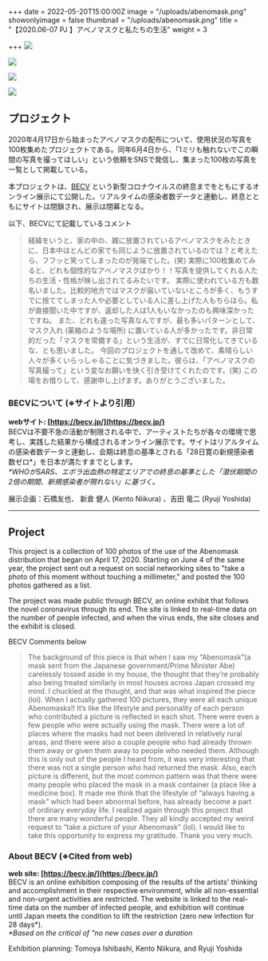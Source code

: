 +++
date = 2022-05-20T15:00:00Z
image = "/uploads/abenomask.png"
showonlyimage = false
thumbnail = "/uploads/abenomask.png"
title = "【2020.06-07 PJ 】アベノマスクと私たちの生活"
weight = 3

+++
![](/uploads/abenomask.png)

![](/uploads/abenomask-info.png)

![](/uploads/abenomask-1.png)

![](/uploads/abenomask-2.png)

## プロジェクト  
2020年4月17日から始まったアベノマスクの配布について、使用状況の写真を100枚集めたプロジェクトである。同年6月4日から、「1ミリも触れないでこの瞬間の写真を撮ってほしい」という依頼をSNSで発信し、集まった100枚の写真を一覧として掲載している。

本プロジェクトは、[BECV](https://becv.jp/) という新型コロナウイルスの終息までをともにするオンライン展示にて公開した。リアルタイムの感染者数データと連動し、終息とともにサイトは閉鎖され、展示は閉幕となる。

以下、BECVにて記載しているコメント
>経緯をいうと、家の中の、雑に放置されているアベノマスクをみたときに、日本中ほとんどの家でも同じように放置されているのでは？と考えたら、フフッと笑ってしまったのが発端でした。(笑)
実際に100枚集めてみると、どれも個性的なアベノマスクばかり！！写真を提供してくれる人たちの生活・性格が映し出されてるみたいです。
実際に使われている方も数名いました。比較的地方ではマスクが届いていないところが多く、もうすでに捨ててしまった人や必要としている人に差し上げた人もちらほら。私が直接聞いた中ですが、返却した人は1人もいなかったのも興味深かったですね。
また、どれも違った写真なんですが、最も多いパターンとして、マスク入れ (薬箱のような場所) に置いている人が多かったです。非日常的だった「マスクを常備する」という生活が、すでに日常化してきているな、とも思いました。
今回のプロジェクトを通して改めて、素晴らしい人々が多くいらっしゃることに気づきました。彼らは、「アベノマスクの写真撮って」という変なお願いを快く引き受けてくれたのです。(笑)
この場をお借りして、感謝申し上げます。ありがとうございました。

### BECVについて (※サイトより引用）  
**webサイト: [https://becv.jp/](https://becv.jp/)**  
BECVは不要不急の活動が制限される中で、アーティストたちが各々の環境で思考し、実践した結果から構成されるオンライン展示です。サイトはリアルタイムの感染者数データと連動し、会期は終息の基準とされる「28日寛の新規感染者数ゼロ*」を日本が満たすまでとします。    
_*WHOがSARS、エボラ出血熱の特定エリアでの終息の基準とした「潜伏期間の2倍の期間、新規感染者が現れない」に基づく。_

展示企画：石橋友也、 新倉 健人 (Kento Niikura) 、吉田 竜二 (Ryuji Yoshida)  

***

## Project
This project is a collection of 100 photos of the use of the Abenomask distribution that began on April 17, 2020. Starting on June 4 of the same year, the project sent out a request on social networking sites to "take a photo of this moment without touching a millimeter," and posted the 100 photos gathered as a list.

The project was made public through BECV, an online exhibit that follows the novel coronavirus through its end. The site is linked to real-time data on the number of people infected, and when the virus ends, the site closes and the exhibit is closed.

BECV Comments below
>The background of this piece is that when I saw my “Abenomask”(a mask sent from the Japanese government/Prime Minister Abe) carelessly tossed aside in my house, the thought that they’re probably also being treated similarly in most houses across Japan crossed my mind. I chuckled at the thought, and that was what inspired the piece (lol).  When I actually gathered 100 pictures, they were all each unique Abenomasks!! It’s like the lifestyle and personality of each person who contributed a picture is reflected in each shot. There were even a few people who were actually using the mask. There were a lot of places where the masks had not been delivered in relatively rural areas, and there were also a couple people who had already thrown them away or given them away to people who needed them. Although this is only out of the people I heard from, it was very interesting that there was not a single person who had returned the mask.
Also, each picture is different, but the most common pattern was that there were many people who placed the mask in a mask container (a place like a medicine box). It made me think that the lifestyle of “always having a mask” which had been abnormal before, has already become a part of ordinary everyday life.
I realized again through this project that there are many wonderful people. They all kindly accepted my weird request to “take a picture of your Abenomask” (lol). I would like to take this opportunity to express my gratitude. Thank you very much.


### About BECV (※Cited from web)
**web site: [https://becv.jp/](https://becv.jp/)**  
BECV is an online exhibition composing of the results of the artists' thinking and accomplishment in their respective environment, while all non-essential and non-urgent activities are restricted. The website is linked to the real-time data on the number of infected people, and exhibition will continue until Japan meets the condition to lift the restriction (zero new infection for 28 days*).  
_*Based on the critical of "no new cases over a duration </small>_

Exhibition planning: Tomoya Ishibashi, Kento Niikura, and Ryuji Yoshida
